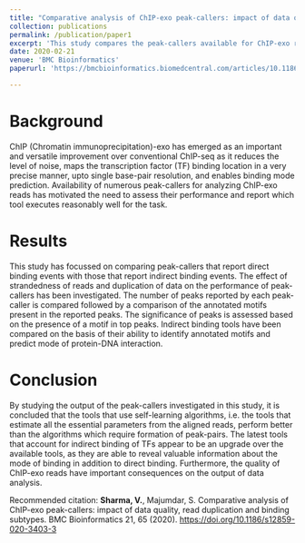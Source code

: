 ```yaml
---
title: "Comparative analysis of ChIP-exo peak-callers: impact of data quality, read duplication and binding subtypes"
collection: publications
permalink: /publication/paper1
excerpt: 'This study compares the peak-callers available for ChIP-exo reads using publically available datasets of Glucocorticoid receptors in three cell lines.'
date: 2020-02-21
venue: 'BMC Bioinformatics'
paperurl: 'https://bmcbioinformatics.biomedcentral.com/articles/10.1186/s12859-020-3403-3'

---
```

Background
====

ChIP (Chromatin immunoprecipitation)-exo has emerged as an important and versatile improvement over conventional ChIP-seq as it reduces the level of noise, maps the transcription factor (TF) binding location in a very precise manner, upto single base-pair resolution, and enables binding mode prediction. Availability of numerous peak-callers for analyzing ChIP-exo reads has motivated the need to assess their performance and report which tool executes reasonably well for the task.

Results
====

This study has focussed on comparing peak-callers that report direct binding events with those that report indirect binding events. The effect of strandedness of reads and duplication of data on the performance of peak-callers has been investigated. The number of peaks reported by each peak-caller is compared followed by a comparison of the annotated motifs present in the reported peaks. The significance of peaks is assessed based on the presence of a motif in top peaks. Indirect binding tools have been compared on the basis of their ability to identify annotated motifs and predict mode of protein-DNA interaction.

Conclusion
====

By studying the output of the peak-callers investigated in this study, it is concluded that the tools that use self-learning algorithms, i.e. the tools that estimate all the essential parameters from the aligned reads, perform better than the algorithms which require formation of peak-pairs. The latest tools that account for indirect binding of TFs appear to be an upgrade over the available tools, as they are able to reveal valuable information about the mode of binding in addition to direct binding. Furthermore, the quality of ChIP-exo reads have important consequences on the output of data analysis.

Recommended citation: **Sharma, V.**, Majumdar, S. Comparative analysis of ChIP-exo peak-callers: impact of data quality, read duplication and binding subtypes. BMC Bioinformatics 21, 65 (2020). https://doi.org/10.1186/s12859-020-3403-3
